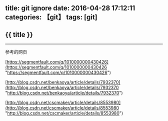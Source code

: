 title: git ignore
date: 2016-04-28 17:12:11
categories: 【git】
tags: [git]
---
## {{ title }} ##

---

参考的网页

[https://segmentfault.com/q/1010000000430426](https://segmentfault.com/q/1010000000430426 "https://segmentfault.com/q/1010000000430426")

[http://blog.csdn.net/benkaoya/article/details/7932370](http://blog.csdn.net/benkaoya/article/details/7932370 "http://blog.csdn.net/benkaoya/article/details/7932370")

[http://blog.csdn.net/cscmaker/article/details/8553980](http://blog.csdn.net/cscmaker/article/details/8553980 "http://blog.csdn.net/cscmaker/article/details/8553980")